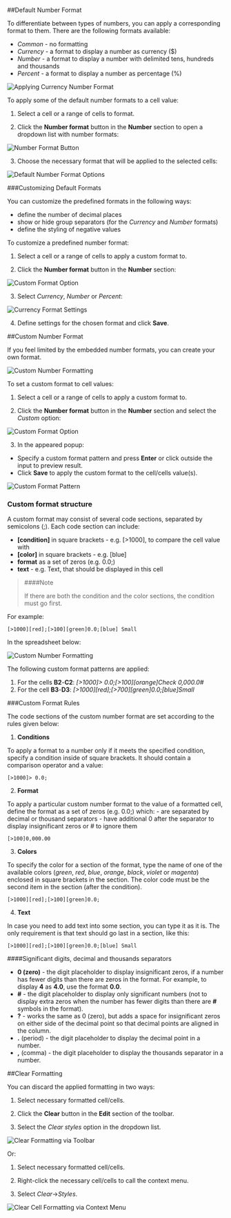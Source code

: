 ##Default Number Format

To differentiate between types of numbers, you can apply a corresponding format to them. There are the following formats available:

- *Common* - no formatting
- *Currency* - a format to display a number as currency ($)
- *Number* - a format to display a number with delimited tens, hundreds and thousands
- *Percent* - a format to display a number as percentage (%)

![Applying Currency Number Format](img/currency_number_format.png)

To apply some of the default number formats to a cell value:

1) Select a cell or a range of cells to format.

2) Click the **Number format** button in the **Number** section to open a dropdown list with number formats:

![Number Format Button](img/number_format_button.png)

3) Choose the necessary format that will be applied to the selected cells:

![Default Number Format Options](img/number_format_options.png)

###Customizing Default Formats

You can customize the predefined formats in the following ways:

- define the number of decimal places
- show or hide group separators (for the *Currency* and *Number* formats)
- define the styling of negative values

To customize a predefined number format:

1) Select a cell or a range of cells to apply a custom format to.

2) Click the **Number format** button in the **Number** section: 

![Custom Format Option](img/custom_format_option.png)     

3) Select *Currency*, *Number* or *Percent*:

![Currency Format Settings](img/default_format_settings.png)

4) Define settings for the chosen format and click **Save**.

##Custom Number Format

If you feel limited by the embedded number formats, you can create your own format. 

![Custom Number Formatting](img/custom_format_result.png)

To set a custom format to cell values:

1) Select a cell or a range of cells to apply a custom format to.

2) Click the **Number format** button in the **Number** section and select the *Custom* option: 

![Custom Format Option](img/custom_format_option.png)     

3) In the appeared popup:

- Specify a custom format pattern and press **Enter** or click outside the input to preview result.
- Click **Save** to apply the custom format to the cell/cells value(s).

![Custom Format Pattern](img/custom_format_settings.png)

### Custom format structure

A custom format may consist of several code sections, separated by semicolons (;). Each code section can include:

- **[condition]** in square brackets - e.g. [>1000], to compare the cell value with
- **[color]** in square brackets - e.g. [blue]
- **format** as a set of zeros (e.g. 0.0;) 
- **text** - e.g. Text, that should be displayed in this cell

>####Note
>
>If there are both the condition and the color sections, the condition must go first.

For example:

`[>1000][red];[>100][green]0.0;[blue] Small`

In the spreadsheet below:

![Custom Number Formatting](img/custom_format_example.png)

The following custom format patterns are applied:

1. For the cells **B2**-**C2**: *[>1000]> 0.0;[>100][orange]Check 0,000.0#*
2. For the cell **B3**-**D3**: *[>1000][red];[>700][green]0.0;[blue]Small*

###Custom Format Rules

The code sections of the custom number format are set according to the rules given below:

1) **Conditions**

To apply a format to a number only if it meets the specified condition, specify a condition inside of square brackets. It should contain a comparison operator and a value:

`[>1000]> 0.0;`

2) **Format**

To apply a particular custom number format to the value of a formatted cell, define the format as a set of zeros (e.g. 0.0;) which:
	- are separated by decimal or thousand separators
	- have additional 0 after the separator to display insignificant zeros or # to ignore them

`[>100]0,000.00`


3) **Colors**

To specify the color for a section of the format, type the name of one of the available colors (*green*, *red*, *blue*, *orange*, *black*, *violet* or *magenta*) enclosed in square brackets in the section. The color code must be the second item in the section (after the condition).

`[>1000][red];[>100][green]0.0;`

4) **Text**

In case you need to add text into some section, you can type it as it is. The only requirement is that text should go last in a section, like this:

`[>1000][red];[>100][green]0.0;[blue] Small`


####Significant digits, decimal and thousands separators

- **0 (zero)** - the digit placeholder to display insignificant zeros, if a number has fewer digits than there are zeros in the format. For example, to display **4** as **4.0**, use the format **0.0**.
- **#** - the digit placeholder to display only significant numbers (not to display extra zeros when the number has fewer digits than there are **#** symbols in the format).
- **?** - works the same as 0 (zero), but adds a space for insignificant zeros on either side of the decimal point so that decimal points are aligned in the column.
- **.** (period) - the digit placeholder to display the decimal point in a number.
- **,** (comma) - the digit placeholder to display the thousands separator in a number.


##Clear Formatting

You can discard the applied formatting in two ways:

1) Select necessary formatted cell/cells.

2) Click the **Clear** button in the **Edit** section of the toolbar.

3) Select the *Clear styles* option in the dropdown list.

![Clear Formatting via Toolbar](img/clear_formatting.png)

Or:

1) Select necessary formatted cell/cells.

2) Right-click the necessary cell/cells to call the context menu.

3) Select *Clear*->*Styles*.

![Clear Cell Formatting via Context Menu](img/clear_custom_cell_format.png)

